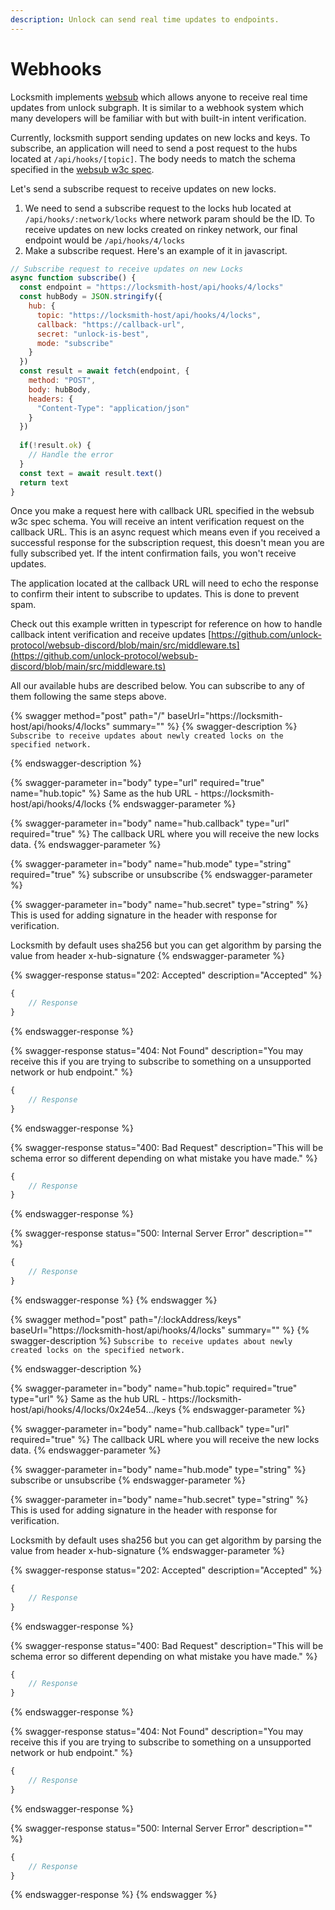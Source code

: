 ```yaml
---
description: Unlock can send real time updates to endpoints.
---
```


# Webhooks

Locksmith implements [websub](https://www.w3.org/TR/websub) which allows anyone to receive real time updates from unlock subgraph. It is similar to a webhook system which many developers will be familiar with but with built-in intent verification.

Currently, locksmith support sending updates on new locks and keys. To subscribe, an application will need to send a post request to the hubs located at `/api/hooks/[topic]`. The body needs to match the schema specified in the [websub w3c spec](https://www.w3.org/TR/websub/#x5-1-subscriber-sends-subscription-request).

Let's send a subscribe request to receive updates on new locks.

1. We need to send a subscribe request to the locks hub located at `/api/hooks/:network/locks`  where network param should be the ID. To receive updates on new locks created on rinkey network, our final endpoint would be `/api/hooks/4/locks`
2. Make a subscribe request. Here's an example of it in javascript.

```javascript
// Subscribe request to receive updates on new Locks
async function subscribe() {
  const endpoint = "https://locksmith-host/api/hooks/4/locks"
  const hubBody = JSON.stringify({
    hub: {
      topic: "https://locksmith-host/api/hooks/4/locks",
      callback: "https://callback-url",
      secret: "unlock-is-best",
      mode: "subscribe"
    }
  })
  const result = await fetch(endpoint, {
    method: "POST",
    body: hubBody,
    headers: {
      "Content-Type": "application/json"
    }
  })
  
  if(!result.ok) {
    // Handle the error
  }
  const text = await result.text()
  return text 
}
```

Once you make a request here with callback URL specified in the websub w3c spec schema. You will receive an intent verification request on the callback URL. This is an async request which means even if you received a successful response for the subscription request, this doesn't mean you are fully subscribed yet. If the intent confirmation fails, you won't receive updates.&#x20;

The application located at the callback URL will need to echo the response to confirm their intent to subscribe to updates. This is done to prevent spam.

Check out this example written in typescript for reference on how to handle callback intent verification and receive updates [https://github.com/unlock-protocol/websub-discord/blob/main/src/middleware.ts](https://github.com/unlock-protocol/websub-discord/blob/main/src/middleware.ts)

All our available hubs are described below. You can subscribe to any of them following the same steps above.

{% swagger method="post" path="/" baseUrl="https://locksmith-host/api/hooks/4/locks" summary="" %}
{% swagger-description %}
`Subscribe to receive updates about newly created locks on the specified network.`

 
{% endswagger-description %}

{% swagger-parameter in="body" type="url" required="true" name="hub.topic" %}
Same as the hub URL - https://locksmith-host/api/hooks/4/locks
{% endswagger-parameter %}

{% swagger-parameter in="body" name="hub.callback" type="url" required="true" %}
The callback URL where you will receive the new locks data.
{% endswagger-parameter %}

{% swagger-parameter in="body" name="hub.mode" type="string" required="true" %}
subscribe or unsubscribe
{% endswagger-parameter %}

{% swagger-parameter in="body" name="hub.secret" type="string" %}
This is used for adding signature in the header with response for verification.

Locksmith by default uses sha256 but you can get algorithm by parsing the value from header x-hub-signature
{% endswagger-parameter %}

{% swagger-response status="202: Accepted" description="Accepted" %}
```javascript
{
    // Response
}
```
{% endswagger-response %}

{% swagger-response status="404: Not Found" description="You may receive this if you are trying to subscribe to something on a unsupported network or hub endpoint." %}
```javascript
{
    // Response
}
```
{% endswagger-response %}

{% swagger-response status="400: Bad Request" description="This will be schema error so different depending on what mistake you have made." %}
```javascript
{
    // Response
}
```
{% endswagger-response %}

{% swagger-response status="500: Internal Server Error" description="" %}
```javascript
{
    // Response
}
```
{% endswagger-response %}
{% endswagger %}

{% swagger method="post" path="/:lockAddress/keys" baseUrl="https://locksmith-host/api/hooks/4/locks" summary="" %}
{% swagger-description %}
`Subscribe to receive updates about newly created locks on the specified network.`

 
{% endswagger-description %}

{% swagger-parameter in="body" name="hub.topic" required="true" type="url" %}
Same as the hub URL - https://locksmith-host/api/hooks/4/locks/0x24e54.../keys
{% endswagger-parameter %}

{% swagger-parameter in="body" name="hub.callback" type="url" required="true" %}
The callback URL where you will receive the new locks data.
{% endswagger-parameter %}

{% swagger-parameter in="body" name="hub.mode" type="string" %}
subscribe or unsubscribe
{% endswagger-parameter %}

{% swagger-parameter in="body" name="hub.secret" type="string" %}
This is used for adding signature in the header with response for verification.

Locksmith by default uses sha256 but you can get algorithm by parsing the value from header x-hub-signature
{% endswagger-parameter %}

{% swagger-response status="202: Accepted" description="Accepted" %}
```javascript
{
    // Response
}
```
{% endswagger-response %}

{% swagger-response status="400: Bad Request" description="This will be schema error so different depending on what mistake you have made." %}
```javascript
{
    // Response
}
```
{% endswagger-response %}

{% swagger-response status="404: Not Found" description="You may receive this if you are trying to subscribe to something on a unsupported network or hub endpoint." %}
```javascript
{
    // Response
}
```
{% endswagger-response %}

{% swagger-response status="500: Internal Server Error" description="" %}
```javascript
{
    // Response
}
```
{% endswagger-response %}
{% endswagger %}
